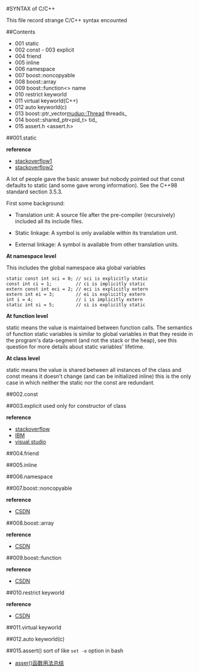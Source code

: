 #SYNTAX of C/C++

 This file record strange C/C++ syntax encounted

##Contents
 - 001 static 
 - 002 const - 003 explicit
 - 004 friend
 - 005 inline
 - 006 namespace
 - 007 boost::noncopyable
 - 008 boost::array
 - 009 boost::function\<\> name
 - 010 restrict keyworld
 - 011 virtual keyworld(C++)
 - 012 auto keyworld(c)
 - 013 boost::ptr_vector<muduo::Thread> threads_
 - 014 boost::shared_ptr<pid_t> tid_
 - 015 assert.h <assert.h>



##001.static

**reference**

- [stackoverflow1](http://stackoverflow.com/questions/177437/const-static)
- [stackoverflow2](http://stackoverflow.com/questions/1312241/using-a-static-const-int-in-a-struct-class)

A lot of people gave the basic answer but nobody pointed out that const 
defaults to static (and some gave wrong information). See the C++98 standard 
section 3.5.3.

First some background:

- Translation unit: A source file after the pre-compiler (recursively) included 
all its include files.

- Static linkage: A symbol is only available within its translation unit.

- External linkage: A symbol is available from other translation units.

**At namespace level**

This includes the global namespace aka global variables

```
static const int sci = 0; // sci is explicitly static
const int ci = 1;         // ci is implicitly static
extern const int eci = 2; // eci is explicitly extern
extern int ei = 3;        // ei is explicitly extern
int i = 4;                // i is implicitly extern
static int si = 5;        // si is explicitly static
```

**At function level**

static means the value is maintained between function calls.
The semantics of function static variables is similar to global variables in 
that they reside in the program's data-segment (and not the stack or the heap),
see this question for more details about static variables' lifetime.

**At class level**

static means the value is shared between all instances of the class and const 
means it doesn't change (and can be initialized inline) this is the only case 
in which neither the static nor the const are redundant.

##002.const

##003.explicit
used only for constructor of class

**reference**
- [stackoverflow](http://stackoverflow.com/questions/121162/what-does-the-explicit-keyword-in-c-mean)
- [IBM](http://publib.boulder.ibm.com/infocenter/comphelp/v8v101/index.jsp?topic=%2Fcom.ibm.xlcpp8a.doc%2Flanguage%2Fref%2Fexplicit_keyword.htm)
- [visual studio](http://msdn.microsoft.com/en-us/library/vstudio/h1y7x448.aspx)

##004.friend

##005.inline

##006.namespace

##007.boost::noncopyable

**reference**

- [CSDN](http://blog.csdn.net/huang_xw/article/details/8248960)

##008.boost::array

**reference**

- [CSDN](http://blog.csdn.net/huang_xw/article/details/8248361)

##009.boost::function

**reference**

- [CSDN](http://blog.csdn.net/huang_xw/article/details/8249278)

##010.restrict keyworld

**reference**

- [CSDN](http://blog.csdn.net/llf021421/article/details/8092602)

##011.virtual keyworld


##012.auto keyworld(c)

##015.assert()
sort of like `set -e` option in bash
* [asser()函数用法总结](http://www.cnblogs.com/ggzss/archive/2011/08/18/2145017.html)
